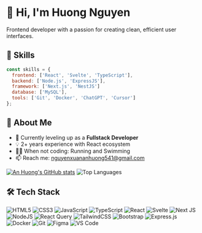 # 👋 Hi, I'm Huong Nguyen

Frontend developer with a passion for creating clean, efficient user interfaces.

## 💼 Skills

```javascript
const skills = {
  frontend: ['React', 'Svelte', 'TypeScript'],
  backend: ['Node.js', 'ExpressJS'],
  framework: ['Next.js', 'NestJS']
  database: ['MySQL'],
  tools: ['Git', 'Docker', 'ChatGPT', 'Cursor']
};
```

## 🚀 About Me

- 🌱 Currently leveling up as a **Fullstack Developer**
- 💡 2+ years experience with React ecosystem
- 🏊‍♀️ When not coding: Running and Swimming
- 📫 Reach me: [nguyenxuananhuong541@gmail.com](mailto:nguyenxuananhuong541@gmail.com)

[![An Huong's GitHub stats](https://github-readme-stats.vercel.app/api?username=anhuong541)](https://github.com/anuraghazra/github-readme-stats)
![Top Languages](https://github-readme-stats.vercel.app/api/top-langs/?username=anhuong541&layout=compact)

## 🛠️ Tech Stack

![HTML5](https://img.shields.io/badge/html5-%23E34F26.svg?style=for-the-badge&logo=html5&logoColor=white)
![CSS3](https://img.shields.io/badge/css3-%231572B6.svg?style=for-the-badge&logo=css3&logoColor=white)
![JavaScript](https://img.shields.io/badge/javascript-%23323330.svg?style=for-the-badge&logo=javascript&logoColor=%23F7DF1E)
![TypeScript](https://img.shields.io/badge/typescript-%23007ACC.svg?style=for-the-badge&logo=typescript&logoColor=white)
![React](https://img.shields.io/badge/react-%2320232a.svg?style=for-the-badge&logo=react&logoColor=%2361DAFB)
![Svelte](https://img.shields.io/badge/svelte-%23f1413d.svg?style=for-the-badge&logo=svelte&logoColor=white)
![Next JS](https://img.shields.io/badge/Next-black?style=for-the-badge&logo=next.js&logoColor=white)
![NodeJS](https://img.shields.io/badge/node.js-6DA55F?style=for-the-badge&logo=node.js&logoColor=white)
![React Query](https://img.shields.io/badge/-React%20Query-FF4154?style=for-the-badge&logo=react%20query&logoColor=white)
![TailwindCSS](https://img.shields.io/badge/tailwindcss-%2338B2AC.svg?style=for-the-badge&logo=tailwind-css&logoColor=white)
![Bootstrap](https://img.shields.io/badge/bootstrap-%238511FA.svg?style=for-the-badge&logo=bootstrap&logoColor=white)
![Express.js](https://img.shields.io/badge/express.js-%23404d59.svg?style=for-the-badge&logo=express&logoColor=%2361DAFB)
![Docker](https://img.shields.io/badge/docker-%230db7ed.svg?style=for-the-badge&logo=docker&logoColor=white)
![Git](https://img.shields.io/badge/git-%23F05033.svg?style=for-the-badge&logo=git&logoColor=white)
![Figma](https://img.shields.io/badge/figma-%23F24E1E.svg?style=for-the-badge&logo=figma&logoColor=white)
![VS Code](https://img.shields.io/badge/Visual%20Studio%20Code-0078d7.svg?style=for-the-badge&logo=visual-studio-code&logoColor=white)
